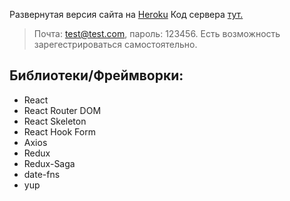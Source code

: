 Развернутая версия сайта на [Heroku](https://wep-anime-site.herokuapp.com/)
Код сервера [тут.](https://github.com/WepILoK/backend-anime-site)

> Почта: test@test.com, пароль: 123456.
> Есть возможность зарегестрироваться самостоятельно.

## Библиотеки/Фреймворки:
- React
- React Router DOM
- React Skeleton
- React Hook Form
- Axios
- Redux
- Redux-Saga
- date-fns
- yup
